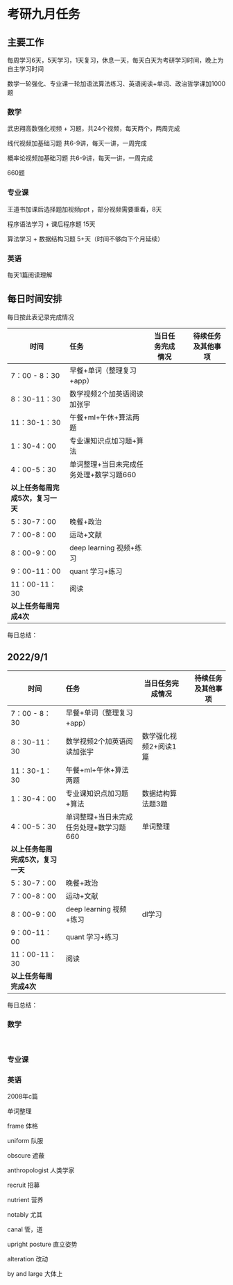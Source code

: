 #      考研九月任务

## 主要工作                                                           

每周学习6天，5天学习，1天复习，休息一天，每天白天为考研学习时间，晚上为自主学习时间

数学一轮强化、专业课一轮加语法算法练习、英语阅读+单词、政治哲学课加1000题

### 数学

武忠翔高数强化视频 + 习题，共24个视频，每天两个，两周完成

线代视频加基础习题 共6-9讲，每天一讲，一周完成

概率论视频加基础习题 共6-9讲，每天一讲，一周完成

660题

### 专业课

王道书加课后选择题加视频ppt ，部分视频需要重看，8天

程序语法学习 + 课后程序题 15天

算法学习 + 数据结构习题 5+天（时间不够向下个月延续）

### 英语

每天1篇阅读理解

























## 每日时间安排

每日按此表记录完成情况

| 时间                              | 任务                                    | 当日任务完成情况 |      | 待续任务及其他事项 |
| --------------------------------- | :-------------------------------------- | ---------------- | ---- | ------------------ |
| 7：00 - 8：30                     | 早餐+单词（整理复习+app）               |                  |      |                    |
| 8：30-11：30                      | 数学视频2个加英语阅读加张宇             |                  |      |                    |
| 11：30-1：30                      | 午餐+ml+午休+算法两题                   |                  |      |                    |
| 1：30-4：00                       | 专业课知识点加习题+算法                 |                  |      |                    |
| 4：00-5：30                       | 单词整理+当日未完成任务处理+数学习题660 |                  |      |                    |
| **以上任务每周完成5次，复习一天** |                                         |                  |      |                    |
| 5：30-7：00                       | 晚餐+政治                               |                  |      |                    |
| 7：00-8：00                       | 运动+文献                               |                  |      |                    |
| 8：00-9：00                       | deep learning 视频+练习                 |                  |      |                    |
| 9：00-11：00                      | quant 学习+练习                         |                  |      |                    |
| 11：00-11：30                     | 阅读                                    |                  |      |                    |
| **以上任务每周完成4次**           |                                         |                  |      |                    |

 每日总结：



## 2022/9/1

| 时间                              | 任务                                    | 当日任务完成情况      |      | 待续任务及其他事项 |
| --------------------------------- | :-------------------------------------- | --------------------- | ---- | ------------------ |
| 7：00 - 8：30                     | 早餐+单词（整理复习+app）               |                       |      |                    |
| 8：30-11：30                      | 数学视频2个加英语阅读加张宇             | 数学强化视频2+阅读1篇 |      |                    |
| 11：30-1：30                      | 午餐+ml+午休+算法两题                   |                       |      |                    |
| 1：30-4：00                       | 专业课知识点加习题+算法                 | 数据结构算法题3题     |      |                    |
| 4：00-5：30                       | 单词整理+当日未完成任务处理+数学习题660 | 单词整理              |      |                    |
| **以上任务每周完成5次，复习一天** |                                         |                       |      |                    |
| 5：30-7：00                       | 晚餐+政治                               |                       |      |                    |
| 7：00-8：00                       | 运动+文献                               |                       |      |                    |
| 8：00-9：00                       | deep learning 视频+练习                 | dl学习                |      |                    |
| 9：00-11：00                      | quant 学习+练习                         |                       |      |                    |
| 11：00-11：30                     | 阅读                                    |                       |      |                    |
| **以上任务每周完成4次**           |                                         |                       |      |                    |

 每日总结：



### 数学

​                                                                    

### 专业课





### 英语

2008年c篇



单词整理

frame 体格

uniform 队服

obscure 遮蔽

anthropologist 人类学家

recruit 招募

nutrient 营养

notably 尤其

canal 管，道

upright posture  直立姿势

alteration 改动

by and large 大体上

